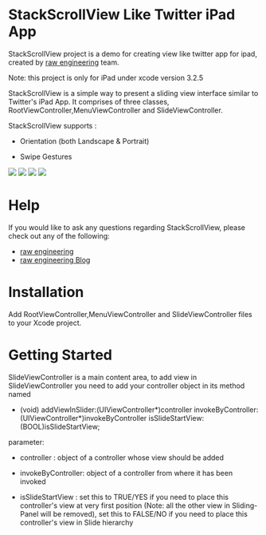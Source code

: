 StackScrollView Like Twitter iPad App
============================================================

StackScrollView project is a demo for creating view like twitter app for ipad, created by [raw engineering][] team.

Note: this project is only for iPad under xcode version 3.2.5

StackScrollView is a simple way to present a sliding view interface similar to Twitter's iPad App. It comprises of three classes, RootViewController,MenuViewController and SlideViewController.

StackScrollView supports : 

- Orientation (both Landscape & Portrait)

- Swipe Gestures

[![](http://farm6.static.flickr.com/5027/5702558111_f122930337_b.jpg)](http://farm6.static.flickr.com/5027/5702558111_f122930337_b.jpg)
[![](http://farm3.static.flickr.com/2268/5703108996_27ee68a5ff_b.jpg)](http://farm3.static.flickr.com/2268/5703108996_27ee68a5ff_b.jpg) 
[![](http://farm3.static.flickr.com/2352/5702551281_2de9ec82c7_b.jpg)](http://farm3.static.flickr.com/2352/5702551281_2de9ec82c7_b.jpg)
[![](http://farm4.static.flickr.com/3238/5703122950_d0a341bf74_b.jpg)](http://farm4.static.flickr.com/3238/5703122950_d0a341bf74_b.jpg)

Help
=========

If you would like to ask any questions regarding StackScrollView, please check out any of the following:

* [raw engineering][]
* [raw engineering Blog][]

Installation 
==============================

Add RootViewController,MenuViewController and SlideViewController files to your Xcode project.


Getting Started
==============================

SlideViewController is a main content area, to add view in SlideViewController you need to add your controller object in its method named 

- (void) addViewInSlider:(UIViewController*)controller invokeByController:(UIViewController*)invokeByController isSlideStartView:(BOOL)isSlideStartView;

parameter: 

- controller : object of a controller whose view should be added

- invokeByController:  object of a controller from where it has been invoked

- isSlideStartView :	set this to TRUE/YES if you need to place this controller's view at very first position (Note: all the other view in Sliding-Panel will be removed), set this to FALSE/NO if you need to place this controller's view in Slide hierarchy




[raw engineering]:http://www.raweng.com
[raw engineering Blog]:http://www.raweng.com/blog/